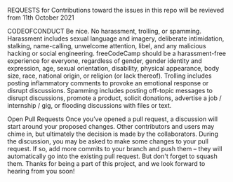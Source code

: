 REQUESTS for Contributions toward the issues in this repo will be revieved from 11th October 2021 

CODEOFCONDUCT
Be nice. No harassment, trolling, or spamming.
Harassment includes sexual language and imagery, deliberate intimidation, stalking, name-calling, unwelcome attention, libel, and any malicious hacking or social engineering. freeCodeCamp should be a harassment-free experience for everyone, regardless of gender, gender identity and expression, age, sexual orientation, disability, physical appearance, body size, race, national origin, or religion (or lack thereof).
Trolling includes posting inflammatory comments to provoke an emotional response or disrupt discussions.
Spamming includes posting off-topic messages to disrupt discussions, promote a product, solicit donations, advertise a job / internship / gig, or flooding discussions with files or text.

Open Pull Requests
Once you’ve opened a pull request, a discussion will start around your proposed changes.
Other contributors and users may chime in, but ultimately the decision is made by the collaborators.
During the discussion, you may be asked to make some changes to your pull request.
If so, add more commits to your branch and push them – they will automatically go into the existing pull request. But don't forget to squash them.
Thanks for being a part of this project, and we look forward to hearing from you soon!
